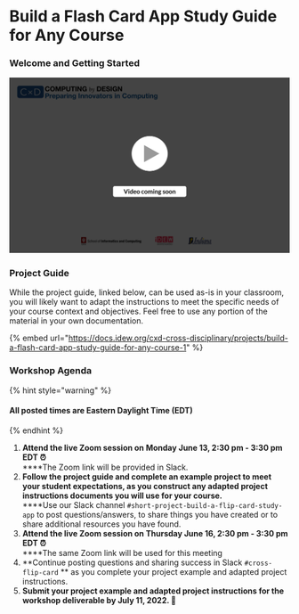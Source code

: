 # Build a Flash Card App Study Guide for Any Course

### **Welcome and Getting Started**

![](../.gitbook/assets/vidComing.png)

### **Project Guide**

While the project guide, linked below, can be used as-is in your classroom, you will likely want to adapt the instructions to meet the specific needs of your course context and objectives. Feel free to use any portion of the material in your own documentation.

{% embed url="https://docs.idew.org/cxd-cross-disciplinary/projects/build-a-flash-card-app-study-guide-for-any-course-1" %}

### Workshop Agenda

{% hint style="warning" %}
#### All posted times are Eastern Daylight Time (EDT)
{% endhint %}

1. **Attend the live Zoom session on Monday June 13, 2:30 pm - 3:30 pm** **EDT ⏰**\
   ****The Zoom link will be provided in Slack.
2. **Follow the project guide and complete an example project to meet your student expectations, as you construct any adapted project instructions documents you will use for your course.**\
   ****Use our Slack channel `#short-project-build-a-flip-card-study-app` to post questions/answers, to share things you have created or to share additional resources you have found.
3. **Attend the live Zoom session on Thursday June 16, 2:30 pm - 3:30 pm EDT ⏰**\
   ****The same Zoom link will be used for this meeting
4. **Continue posting questions and sharing success in Slack `#cross-flip-card` ** as you complete your project example and adapted project instructions.
5. **Submit your project example and adapted project instructions for the workshop deliverable by July 11, 2022.  🎉**
